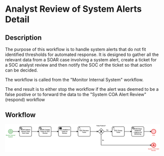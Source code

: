 # Analyst Review of System Alerts Detail

## Description
The purpose of this workflow is to handle system alerts that do not fit identified
thresholds for automated response. It is designed to gather all the relevant data from a
SOAR case involving a system alert, create a ticket for a SOC analyst review and then 
notify the SOC of the ticket so that action can be decided.

The workflow is called from the "Monitor Internal System" workflow. 

The end result is to either stop the workflow if the alert was deemed to be a false
postive or to forward the data to the "System COA Alert Review" (respond) workflow


## Workflow 

![Analyst Review of System Alerts](Analyst_Review_of_System_Alerts.png)